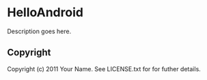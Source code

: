 # HelloAndroid

Description goes here.

## Copyright

Copyright (c) 2011 Your Name. See LICENSE.txt for for futher details.

